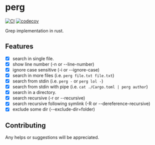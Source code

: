 # perg

[![CI](https://github.com/guerinoni/perg/actions/workflows/CI.yml/badge.svg?branch=main)](https://github.com/guerinoni/perg/actions/workflows/CI.yml)
[![codecov](https://codecov.io/gh/guerinoni/perg/branch/main/graph/badge.svg?token=A198N28TVV)](https://codecov.io/gh/guerinoni/perg)

Grep implementation in rust.

## Features

- [x] search in single file.
- [x] show line number (-n or --line-number)
- [x] ignore case sensitive (-i or --ignore-case)
- [x] search in more files (i.e. `perg file.txt file.txt`)
- [x] search from stdin (i.e. `perg -` or `perg lol -`)
- [x] search from stdin with pipe (i.e. `cat ./Cargo.toml | perg author`)
- [x] search in a directory.
- [x] search recursive (-r or --recursive)
- [x] search recursive following symlink (-R or --dereference-recursive)
- [x] exclude some dir (--exclude-dir=folder)

## Contributing

Any helps or suggestions will be appreciated.

